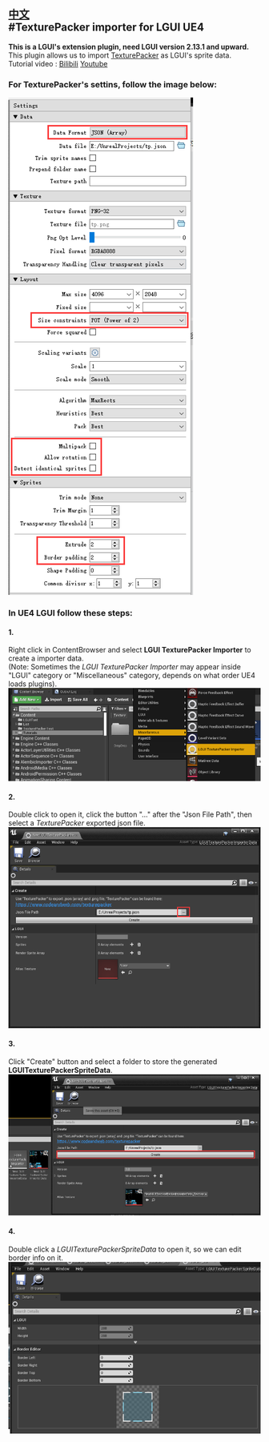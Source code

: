 [中文](./README.md)  
#TexturePacker importer for LGUI UE4
---
**This is a LGUI's extension plugin, need LGUI version 2.13.1 and upward.**  
This plugin allows us to import [TexturePacker](https://www.codeandweb.com/texturepacker) as LGUI's sprite data.  
Tutorial video : [Bilibili](https://www.bilibili.com/video/BV1dV411s7gZ/)  [Youtube](https://youtu.be/M7FNuVww1cw)  
### For TexturePacker's settins, follow the image below:  
![](./Resources/TP_Settings.png) 
### In UE4 LGUI follow these steps:  
#### 1.  
Right click in ContentBrowser and select **LGUI TexturePacker Importer** to create a importer data.  
(Note: Sometimes the *LGUI TexturePacker Importer* may appear inside "LGUI" category or "Miscellaneous" category, depends on what order UE4 loads plugins).  
![](./Resources/Step1.png)
#### 2.  
Double click to open it, click the button "..." after the "Json File Path", then select a *TexturePacker* exported json file.  
![](./Resources/Step2.png)
#### 3.  
Click "Create" button and select a folder to store the generated **LGUITexturePackerSpriteData**.  
![](./Resources/Step3.png)
#### 4.  
Double click a *LGUITexturePackerSpriteData* to open it, so we can edit border info on it.  
![](./Resources/Step4.png)
